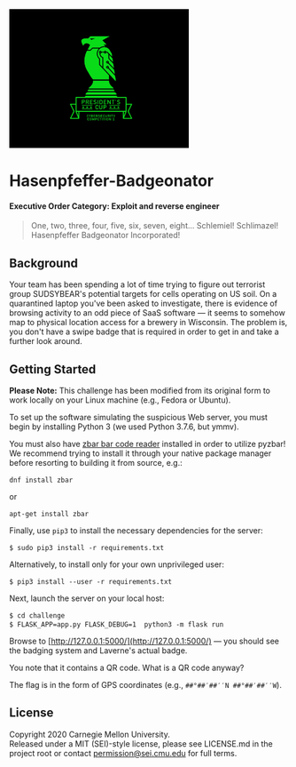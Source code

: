 <img src="../../pc1-logo.png" height="250px">

# Hasenpfeffer-Badgeonator
#### Executive Order Category: Exploit and reverse engineer

> One, two, three, four, five, six, seven, eight... Schlemiel! Schlimazel!
Hasenpfeffer Badgeonator Incorporated!

## Background
Your team has been spending a lot of time trying to figure out terrorist group
SUDSYBEAR's potential targets for cells operating on US soil. On a quarantined
laptop you've been asked to investigate, there is evidence of browsing activity
to an odd piece of SaaS software — it seems to somehow map to physical location
access for a brewery in Wisconsin. The problem is, you don't have a swipe badge
that is required in order to get in and take a further look around.

## Getting Started

**Please Note:** This challenge has been modified from its original form to work
locally on your Linux machine (e.g., Fedora or Ubuntu).

To set up the software simulating the suspicious Web server, you must begin by
installing Python 3 (we used Python 3.7.6, but ymmv).

You must also have [zbar bar code reader](http://zbar.sourceforge.net) installed
in order to utilize pyzbar! We recommend trying to install it through your
native package manager before resorting to building it from source, e.g.:

```
dnf install zbar
```

or

```
apt-get install zbar
```

Finally, use `pip3` to install the necessary dependencies for the server:

```
$ sudo pip3 install -r requirements.txt
```

Alternatively, to install only for your own unprivileged user:

```
$ pip3 install --user -r requirements.txt
```

Next, launch the server on your local host:

```
$ cd challenge
$ FLASK_APP=app.py FLASK_DEBUG=1  python3 -m flask run
```

Browse to [http://127.0.0.1:5000/](http://127.0.0.1:5000/) — you should see the
badging system and Laverne's actual badge.

You note that it contains a QR code. What is a QR code anyway?

The flag is in the form of GPS coordinates (e.g., `##°##′##′′N ##°##′##′′W`).

## License
Copyright 2020 Carnegie Mellon University.  
Released under a MIT (SEI)-style license, please see LICENSE.md in the project root or contact permission@sei.cmu.edu for full terms.
